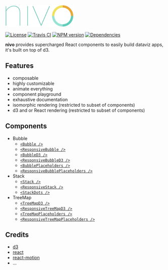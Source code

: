 <img alt="nivo" src="https://raw.githubusercontent.com/plouc/nivo/master/nivo.png" width="216" height="68" />

[![License][license-image]][license-url]
[![Travis CI][travis-image]][travis-url]
[![NPM version][npm-image]][npm-url]
[![Dependencies][gemnasium-image]][gemnasium-url]

**nivo** provides supercharged React components to easily build dataviz apps, it's built on top of d3.

## Features

- composable
- highly customizable
- animate everything
- component playground
- exhaustive documentation
- isomorphic rendering (restricted to subset of components)
- d3 and or React rendering (restricted to subset of components)

## Components

- Bubble
    - [`<Bubble />`](https://plouc.github.io/nivo/#/bubble/react)
    - [`<ResponsiveBubble />`](https://plouc.github.io/nivo/#/bubble/react)
    - [`<BubbleD3 />`](https://plouc.github.io/nivo/#/bubble/d3)
    - [`<ResponsiveBubbleD3 />`](https://plouc.github.io/nivo/#/bubble/d3)
    - [`<BubblePlaceholders />`](https://plouc.github.io/nivo/#/bubble/placeholders)
    - [`<ResponsiveBubblePlaceholders />`](https://plouc.github.io/nivo/#/bubble/placeholders)
- Stack
    - [`<Stack />`](https://plouc.github.io/nivo/#/stack)
    - [`<ResponsiveStack />`](https://plouc.github.io/nivo/#/stack)
    - [`<StackDots />`](https://plouc.github.io/nivo/#/stack)
- TreeMap
    - [`<TreeMapD3 />`](https://plouc.github.io/nivo/#/treemap/d3)
    - [`<ResponsiveTreeMapD3 />`](https://plouc.github.io/nivo/#/treemap/d3)
    - [`<TreeMapPlaceholders />`](https://plouc.github.io/nivo/#/treemap/placeholders)
    - [`<ResponsiveTreeMapPlaceholders />`](https://plouc.github.io/nivo/#/treemap/placeholders)


## Credits

- [d3](https://d3js.org/)
- [react](https://facebook.github.io/react/)
- [react-motion](https://github.com/chenglou/react-motion)
- …


[license-image]: https://img.shields.io/github/license/plouc/nivo.svg?style=flat-square
[license-url]: https://github.com/plouc/nivo/blob/master/LICENSE.md
[npm-image]: https://img.shields.io/npm/v/nivo.svg?style=flat-square
[npm-url]: https://www.npmjs.com/package/nivo
[travis-image]: https://img.shields.io/travis/plouc/nivo.svg?style=flat-square
[travis-url]: https://travis-ci.org/plouc/nivo
[gemnasium-image]: https://img.shields.io/gemnasium/plouc/nivo.svg?style=flat-square
[gemnasium-url]: https://gemnasium.com/plouc/nivo
